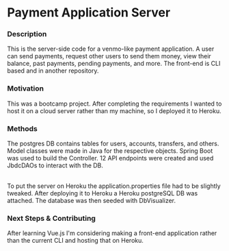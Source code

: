 # Payment Application Server


### Description
This is the server-side code for a venmo-like payment application. A user can send payments, request other users to send them money, view their balance, past payments, pending payments, and more. The front-end is CLI based and in another repository.

### Motivation
This was a bootcamp project. After completing the requirements I wanted to host it on a cloud server rather than my machine, so I deployed it to Heroku.

### Methods
The postgres DB contains tables for users, accounts, transfers, and others. Model classes were made in Java for the respective objects. Spring Boot was used to build the Controller. 12 API endpoints were created and used JbdcDAOs to interact with the DB.
<br />
<br />

To put the server on Heroku the application.properties file had to be slightly tweaked. After deploying it to Heroku a Heroku postgreSQL DB was attached. The database was then seeded with DbVisualizer.

### Next Steps & Contributing

After learning Vue.js I'm considering making a front-end application rather than the current CLI and hosting that on Heroku.
